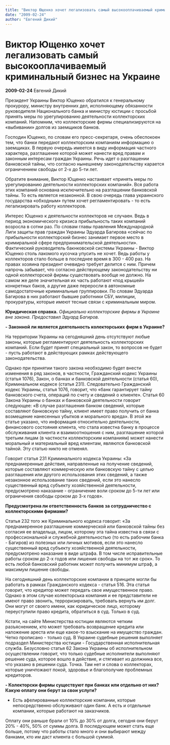 ```yaml
---
title: "Виктор Ющенко хочет легализовать самый высокооплачиваемый криминальный бизнес на Украине"
date: "2009-02-24"
author: "Евгений Дикий"
---
```


# Виктор Ющенко хочет легализовать самый высокооплачиваемый криминальный бизнес на Украине

**2009-02-24** Евгений Дикий

Президент Украины Виктор Ющенко обратился к генеральному прокурору, министру внутренних дел, исполняющему обязанности руководителя Национального банка и министру юстиции с просьбой принять меры по урегулированию деятельности коллекторских компаний. Напомним, что коллекторские фирмы специализируются на «выбивании» долгов из заемщиков банков.

Господин Ющенко, по словам его пресс-секретаря, очень обеспокоен тем, что банки передают коллекторским компаниям информацию о заемщиках. В первую очередь имеется в виду информация частного характера, разглашение которой может нанести вред правам и законным интересам граждан Украины. Речь идет о разглашении банковской тайны, что согласно нынешнему законодательству карается ограничением свободы от 2-х до 5-ти лет.

Обратите внимание, Виктор Ющенко настаивает «принять меры по урегулированию деятельности коллекторских компаний». Вся работа этих компаний основана исключительно на разглашении банковской тайны. То есть является незаконной. В свою очередь глава украинского государства «обходным» путем хочет регламентировать - то есть легализировать работу коллекторов.

Интерес Ющенко к деятельности коллекторов не случаен. Ведь в период экономического кризиса прибыльность таких компаний возросла в сотни раз. По словам главы правления Международной Лиги защиты прав граждан Украины Эдуарда Багирова «сейчас по прибыльности коллекторский бизнес занимает первое место в кримиральной сфере предпринимательской деятельности». Фактический руководитель бакнковской системы Украины - Виктор Ющенко столь лакомого кусочка упусить не хочет. Ведь работы у коллекторов стало больше в последнее время в 300 - 400 раз. На правах хозяина президент очевидно требует делится с ним. Причем напрочь забывает, что согласно действующему законодательству ни одной коллекторской фирмы существовать вообще не должно. На самом же деле значительная их часть работают «под крышей» конкретных баков, а другие даже переросли в автономные самодостаточные криминальные группировки. По словам Эдуарда Багирова в них работают бывшие работники СБУ, милиции, прокуратуры, которые имеют тесные связи с криминальным миром.

**Юридическая справка.** *Официально коллекторские фирмы в Украине вне закона. Предоставил Эдуард Багиров.* 

**- Законной ли является деятельность колекторських фирм в Украине?** 

На территории Украины на сегодняшний день отсутствуют любые законы, которые регламентируют деятельность коллекторских компаний. Если будет принят специальный закон, то вопросов не будет - пусть работают в действующих рамках действующего законодательства.

Однако при принятии такого закона необходимо будет внести изменения в ряд законов, в частности, Гражданский кодекс Украины (статья 1076), Закон, о банках и банковской деятельности (статья 60), Криминальном кодексе (статья 231). Следовательно Гражданский кодекс Украины, статья 1076, говорит, что «банк гарантирует тайну банковского счета, операций по счету и сведений о клиенте». Статья 60 Закона Украины о банках и банковской деятельности говорит следующее: «В случае разглашения банком сведений, которые составляют банковскую тайну, клиент имеет право получить от банка возмещение нанесенных убытков и морального вреда». В этой же статье указано, что информация относительно деятельности, финансового состояния клиента, что стала известна банку в процессе обслуживания клиента и взаимоотношения с ним, разглашение которой третьим лицам (в частности коллекторским компаниям) может нанести моральный и материальный вред клиентам, являются банковской тайной. Эту статью никто не отменял.

Говорит статья 231 Криминального кодекса Украины: «За преднамеренные действия, направленные на получение сведений, которые составляют коммерческую или банковскую тайну с целью разглашения или другого использования этих сведений, а также незаконное использование таких сведений, если это нанесло существенный вред субъекту хозяйственной деятельности, предусмотрено наказание - ограничение воли сроком до 5-ти лет или ограничения свободы сроком до 3-х годов».

**Предусмотрена ли ответственность банков за сотрудничество с коллекторскими фирмами?**

Статья 232 того же Криминального кодекса говорит: «За преднамеренное разглашение коммерческой или банковской тайны без согласия ее владельца, лицом, которому эта тайна известна в связи с профессиональной и служебной деятельностью (то есть рабочим банка - Багиров) из полезных или личных мотивов, если это нанесло существенный вред субъекту хозяйственной деятельности, предусмотрено наказание в виде штрафа. В том числе исправительные работы сроком до 2-х годов или лишения свободы на тот же срок». То есть любой банковский работник может получить минимум штраф, а максимум лишение свободы.

На сегодняшний день коллекторские компании в принципе могли бы работать в рамках Гражданского кодекса - статья 516. Эта статья говорит, что кредитор может передать свое имущественное право. Однако в этом случае колекторська компания и ее представители не имеют право звонить, терроризировать, требовать вернуть им долг. Они могут от своего имени, как юридическое лицо, которому переуступили право кредита, обратиться в суд. Только в суд.

Кстати, на сайте Министерства юстиции являются четким разъяснением, кто может требовать возвращение кредита или наложение ареста или еще какое-то взыскание на имущество граждан. Четко прописано - только суд. В Украине судебные решения выполняет подраздел Министерства юстиции - Государственная исполнительная служба. Безусловно статья 62 Закона Украины об исполнительном осуществлении говорит, что только судебные исполнители выполняют решение суда, которое вошло в действие, и стягивает из должника все, что указано в решении суда. Точка. Там нет и слова о коллекторах, которые уничтожают покой, здоровье и благополучие проблемных кредиторов.

**- Колекторски фирмы существуют при банках или отдельно от них? Какую оплату они берут за свои услуги?** 

- Есть афелированные коллекторские компании, которые непосредственно обслуживают один банк. А есть и отдельные компании, которые работают на заказчиков.

Оплату они раньше брали от 10% до 30% от долга, сегодня они берут 20% - 40%, 50% от суммы долга. В последующем может стать еще больше, потому что работы стало много и они выбирают между банками, кто им даст клиента с большой суммой.